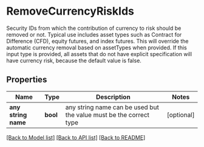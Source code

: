 # RemoveCurrencyRiskIds

Security IDs from which the contribution of currency to risk should be removed or not. Typical use includes asset types such as Contract for Difference (CFD), equity futures, and index futures. This will override the automatic currency removal based on assetTypes when provided. If this input type is provided, all assets that do not have explicit specification will have currency risk, because the default value is false. 

## Properties
Name | Type | Description | Notes
------------ | ------------- | ------------- | -------------
**any string name** | **bool** | any string name can be used but the value must be the correct type | [optional]

[[Back to Model list]](../README.md#documentation-for-models) [[Back to API list]](../README.md#documentation-for-api-endpoints) [[Back to README]](../README.md)


